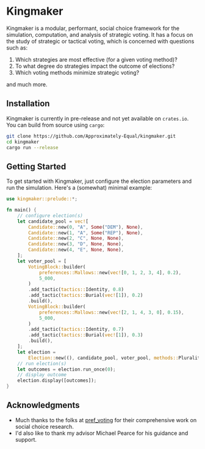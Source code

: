 # Kingmaker

Kingmaker is a modular, performant, social choice framework for the simulation, computation, and analysis of strategic voting. It has a focus on the study of strategic or tactical voting, which is concerned with questions such as:

1. Which strategies are most effective (for a given voting method)?
2. To what degree do strategies impact the outcome of elections?
3. Which voting methods minimize strategic voting?

and much more.

## Installation

Kingmaker is currently in pre-release and not yet available on `crates.io`. You can build from source using `cargo`:

```sh
git clone https://github.com/Approximately-Equal/kingmaker.git
cd kingmaker
cargo run --release
```

## Getting Started

To get started with Kingmaker, just configure the election parameters and run the simulation. Here's a (somewhat) minimal example:

```rust
use kingmaker::prelude::*;

fn main() {
    // configure election(s)
    let candidate_pool = vec![
        Candidate::new(0, "A", Some("DEM"), None),
        Candidate::new(1, "A", Some("REP"), None),
        Candidate::new(2, "C", None, None),
        Candidate::new(3, "D", None, None),
        Candidate::new(4, "E", None, None),
    ];
    let voter_pool = [
        VotingBlock::builder(
            preferences::Mallows::new(vec![0, 1, 2, 3, 4], 0.2),
            5_000,
        )
        .add_tactic(tactics::Identity, 0.8)
        .add_tactic(tactics::Burial(vec![1]), 0.2)
        .build(),
        VotingBlock::builder(
            preferences::Mallows::new(vec![2, 1, 4, 3, 0], 0.15),
            5_000,
        )
        .add_tactic(tactics::Identity, 0.7)
        .add_tactic(tactics::Burial(vec![1]), 0.3)
        .build(),
    ];
    let election =
        Election::new((), candidate_pool, voter_pool, methods::Plurality);
    // run election(s)
    let outcomes = election.run_once(0);
    // display outcome
    election.display([outcomes]);
}
```

## Acknowledgments

- Much thanks to the folks at [pref_voting](https://github.com/voting-tools/pref_voting) for their comprehensive work on social choice research.
- I'd also like to thank my advisor Michael Pearce for his guidance and support.
